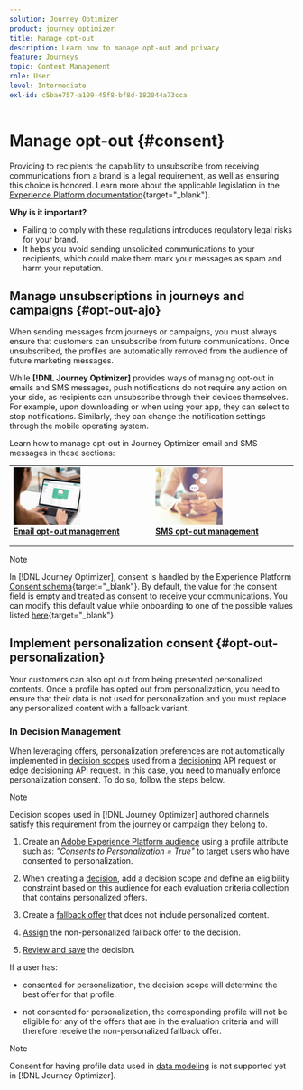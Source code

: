 ```yaml
---
solution: Journey Optimizer
product: journey optimizer
title: Manage opt-out
description: Learn how to manage opt-out and privacy
feature: Journeys
topic: Content Management
role: User
level: Intermediate
exl-id: c5bae757-a109-45f8-bf8d-182044a73cca
---
```

# Manage opt-out {#consent}

Providing to recipients the capability to unsubscribe from receiving communications from a brand is a legal requirement, as well as ensuring this choice is honored. Learn more about the applicable legislation in the [Experience Platform documentation](https://experienceleague.adobe.com/docs/experience-platform/privacy/regulations/overview.html#regulations){target="_blank"}.

**Why is it important?**

* Failing to comply with these regulations introduces regulatory legal risks for your brand.
* It helps you avoid sending unsolicited communications to your recipients, which could make them mark your messages as spam and harm your reputation.

## Manage unsubscriptions in journeys and campaigns {#opt-out-ajo}

When sending messages from journeys or campaigns, you must always ensure that customers can unsubscribe from future communications. Once unsubscribed, the profiles are automatically removed from the audience of future marketing messages. 

While **[!DNL Journey Optimizer]** provides ways of managing opt-out in emails and SMS messages, push notifications do not require any action on your side, as recipients can unsubscribe through their devices themselves. For example, upon downloading or when using your app, they can select to stop notifications. Similarly, they can change the notification settings through the mobile operating system.

Learn how to manage opt-out in Journey Optimizer email and SMS messages in these sections: 

<table style="table-layout:fixed"><tr style="border: 0;">
<td>
<a href="../email/email-opt-out.md">
<img alt="Lead" src="../assets/do-not-localize/privacy-email-optout.jpeg" width="50%">
</a>
<div><a href="../email/email-opt-out.md"><strong>Email opt-out management</strong>
</div>
<p>
</td>
<td>
<a href="../sms/sms-opt-out.md">
<img alt="Infrequent" src="../assets/do-not-localize/privacy-sms-opt-out.jpeg" width="50%">
</a>
<div>
<a href="../sms/sms-opt-out.md"><strong>SMS opt-out management</strong></a>
</div>
<p></td>
</tr></table>

>[!NOTE]
>
>In [!DNL Journey Optimizer], consent is handled by the Experience Platform [Consent schema](https://experienceleague.adobe.com/docs/experience-platform/xdm/field-groups/profile/consents.html){target="_blank"}. By default, the value for the consent field is empty and treated as consent to receive your communications. You can modify this default value while onboarding to one of the possible values listed [here](https://experienceleague.adobe.com/docs/experience-platform/xdm/data-types/consents.html#choice-values){target="_blank"}.

## Implement personalization consent {#opt-out-personalization}

Your customers can also opt out from being presented personalized contents. Once a profile has opted out from personalization, you need to ensure that their data is not used for personalization and you must replace any personalized content with a fallback variant.

### In Decision Management

When leveraging offers, personalization preferences are not automatically implemented in [decision scopes](../offers/offer-activities/create-offer-activities.md#add-decision-scopes) used from a [decisioning](../offers/api-reference/offer-delivery-api/decisioning-api.md) API request or [edge decisioning](../offers/api-reference/offer-delivery-api/edge-decisioning-api.md) API request. In this case, you need to manually enforce personalization consent. To do so, follow the steps below.

>[!NOTE]
>
>Decision scopes used in [!DNL Journey Optimizer] authored channels satisfy this requirement from the journey or campaign they belong to.



1. Create an [Adobe Experience Platform audience](../segment/about-segments.md) using a profile attribute such as: *"Consents to Personalization = True"* to target users who have consented to personalization.

1. When creating a [decision](../offers/offer-activities/create-offer-activities.md), add a decision scope and define an eligibility constraint based on this audience for each evaluation criteria collection that contains personalized offers.

1. Create a [fallback offer](../offers/offer-library/creating-fallback-offers.md) that does not include personalized content.

1. [Assign](../offers/offer-activities/create-offer-activities.md#add-fallback) the non-personalized fallback offer to the decision.

1. [Review and save](../offers/offer-activities/create-offer-activities.md#review) the decision.

If a user has:

* consented for personalization, the decision scope will determine the best offer for that profile.

* not consented for personalization, the corresponding profile will not be eligible for any of the offers that are in the evaluation criteria and will therefore receive the non-personalized fallback offer.

>[!NOTE]
>
>Consent for having profile data used in [data modeling](../offers/ranking/ai-models.md) is not supported yet in [!DNL Journey Optimizer].

